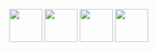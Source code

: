 
<img src="https://user-images.githubusercontent.com/4249591/32758168-fbf0ae52-c8b0-11e7-8d3b-bc1eefa79a9b.png" height="60">

<img src="https://user-images.githubusercontent.com/4249591/32758169-fdbe2ee4-c8b0-11e7-99b5-5a6fadf0cdd5.png" height="60">

<img src="https://user-images.githubusercontent.com/4249591/32758171-fffd7a52-c8b0-11e7-94c9-e38181863257.png" height="60">

<img src="https://user-images.githubusercontent.com/4249591/32758175-01b7a8a4-c8b1-11e7-8bb0-c0d42a8a014b.png" height="60">
